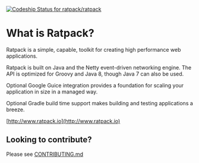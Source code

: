 [ ![Codeship Status for ratpack/ratpack](https://www.codeship.io/projects/ec47dd80-f2b8-0131-9544-4a285323a758/status)](https://www.codeship.io/projects/27726)

# What is Ratpack?

Ratpack is a simple, capable, toolkit for creating high performance web applications.

Ratpack is built on Java and the Netty event-driven networking engine. 
The API is optimized for Groovy and Java 8, though Java 7 can also be used.

Optional Google Guice integration provides a foundation for scaling your application in size in a managed way.

Optional Gradle build time support makes building and testing applications a breeze.

[http://www.ratpack.io](http://www.ratpack.io)

## Looking to contribute?

Please see [CONTRIBUTING.md](https://github.com/ratpack/ratpack/blob/master/CONTRIBUTING.md)
